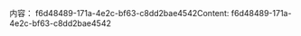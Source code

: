 <span data-ttu-id="8e2c6-101">内容： f6d48489-171a-4e2c-bf63-c8dd2bae4542</span><span class="sxs-lookup"><span data-stu-id="8e2c6-101">Content: f6d48489-171a-4e2c-bf63-c8dd2bae4542</span></span>
